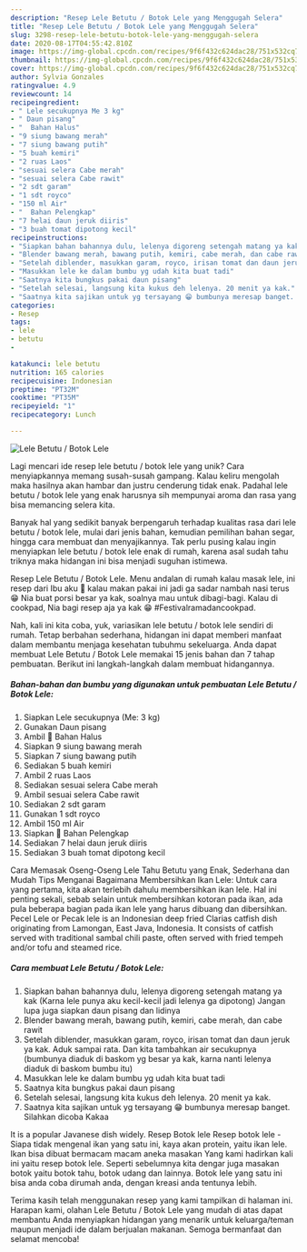 ```yaml
---
description: "Resep Lele Betutu / Botok Lele yang Menggugah Selera"
title: "Resep Lele Betutu / Botok Lele yang Menggugah Selera"
slug: 3298-resep-lele-betutu-botok-lele-yang-menggugah-selera
date: 2020-08-17T04:55:42.810Z
image: https://img-global.cpcdn.com/recipes/9f6f432c624dac28/751x532cq70/lele-betutu-botok-lele-foto-resep-utama.jpg
thumbnail: https://img-global.cpcdn.com/recipes/9f6f432c624dac28/751x532cq70/lele-betutu-botok-lele-foto-resep-utama.jpg
cover: https://img-global.cpcdn.com/recipes/9f6f432c624dac28/751x532cq70/lele-betutu-botok-lele-foto-resep-utama.jpg
author: Sylvia Gonzales
ratingvalue: 4.9
reviewcount: 14
recipeingredient:
- " Lele secukupnya Me 3 kg"
- " Daun pisang"
- "  Bahan Halus"
- "9 siung bawang merah"
- "7 siung bawang putih"
- "5 buah kemiri"
- "2 ruas Laos"
- "sesuai selera Cabe merah"
- "sesuai selera Cabe rawit"
- "2 sdt garam"
- "1 sdt royco"
- "150 ml Air"
- "  Bahan Pelengkap"
- "7 helai daun jeruk diiris"
- "3 buah tomat dipotong kecil"
recipeinstructions:
- "Siapkan bahan bahannya dulu, lelenya digoreng setengah matang ya kak (Karna lele punya aku kecil-kecil jadi lelenya ga dipotong) Jangan lupa juga siapkan daun pisang dan lidinya"
- "Blender bawang merah, bawang putih, kemiri, cabe merah, dan cabe rawit"
- "Setelah diblender, masukkan garam, royco, irisan tomat dan daun jeruk ya kak. Aduk sampai rata. Dan kita tambahkan air secukupnya (bumbunya diaduk di baskom yg besar ya kak, karna nanti lelenya diaduk di baskom bumbu itu)"
- "Masukkan lele ke dalam bumbu yg udah kita buat tadi"
- "Saatnya kita bungkus pakai daun pisang"
- "Setelah selesai, langsung kita kukus deh lelenya. 20 menit ya kak."
- "Saatnya kita sajikan untuk yg tersayang 😁 bumbunya meresap banget. Silahkan dicoba Kakaa"
categories:
- Resep
tags:
- lele
- betutu
- 

katakunci: lele betutu  
nutrition: 165 calories
recipecuisine: Indonesian
preptime: "PT32M"
cooktime: "PT35M"
recipeyield: "1"
recipecategory: Lunch

---
```



![Lele Betutu / Botok Lele](https://img-global.cpcdn.com/recipes/9f6f432c624dac28/751x532cq70/lele-betutu-botok-lele-foto-resep-utama.jpg)

Lagi mencari ide resep lele betutu / botok lele yang unik? Cara menyiapkannya memang susah-susah gampang. Kalau keliru mengolah maka hasilnya akan hambar dan justru cenderung tidak enak. Padahal lele betutu / botok lele yang enak harusnya sih mempunyai aroma dan rasa yang bisa memancing selera kita.

Banyak hal yang sedikit banyak berpengaruh terhadap kualitas rasa dari lele betutu / botok lele, mulai dari jenis bahan, kemudian pemilihan bahan segar, hingga cara membuat dan menyajikannya. Tak perlu pusing kalau ingin menyiapkan lele betutu / botok lele enak di rumah, karena asal sudah tahu triknya maka hidangan ini bisa menjadi suguhan istimewa.

Resep Lele Betutu / Botok Lele. Menu andalan di rumah kalau masak lele, ini resep dari Ibu aku 🤗 kalau makan pakai ini jadi ga sadar nambah nasi terus 😁 Nia buat porsi besar ya kak, soalnya mau untuk dibagi-bagi. Kalau di cookpad, Nia bagi resep aja ya kak 😁 #Festivalramadancookpad.


Nah, kali ini kita coba, yuk, variasikan lele betutu / botok lele sendiri di rumah. Tetap berbahan sederhana, hidangan ini dapat memberi manfaat dalam membantu menjaga kesehatan tubuhmu sekeluarga. Anda dapat membuat Lele Betutu / Botok Lele memakai 15 jenis bahan dan 7 tahap pembuatan. Berikut ini langkah-langkah dalam membuat hidangannya.

<!--inarticleads1-->

##### Bahan-bahan dan bumbu yang digunakan untuk pembuatan Lele Betutu / Botok Lele:

1. Siapkan  Lele secukupnya (Me: 3 kg)
1. Gunakan  Daun pisang
1. Ambil  📌 Bahan Halus
1. Siapkan 9 siung bawang merah
1. Siapkan 7 siung bawang putih
1. Sediakan 5 buah kemiri
1. Ambil 2 ruas Laos
1. Sediakan sesuai selera Cabe merah
1. Ambil sesuai selera Cabe rawit
1. Sediakan 2 sdt garam
1. Gunakan 1 sdt royco
1. Ambil 150 ml Air
1. Siapkan  📌 Bahan Pelengkap
1. Sediakan 7 helai daun jeruk diiris
1. Sediakan 3 buah tomat dipotong kecil


Cara Memasak Oseng-Oseng Lele Tahu Betutu yang Enak, Sederhana dan Mudah Tips Menganai Bagaimana Membersihkan Ikan Lele: Untuk cara yang pertama, kita akan terlebih dahulu membersihkan ikan lele. Hal ini penting sekali, sebab selain untuk membersihkan kotoran pada ikan, ada pula beberapa bagian pada ikan lele yang harus dibuang dan dibersihkan. Pecel Lele or Pecak lele is an Indonesian deep fried Clarias catfish dish originating from Lamongan, East Java, Indonesia. It consists of catfish served with traditional sambal chili paste, often served with fried tempeh and/or tofu and steamed rice. 

<!--inarticleads2-->

##### Cara membuat Lele Betutu / Botok Lele:

1. Siapkan bahan bahannya dulu, lelenya digoreng setengah matang ya kak (Karna lele punya aku kecil-kecil jadi lelenya ga dipotong) Jangan lupa juga siapkan daun pisang dan lidinya
1. Blender bawang merah, bawang putih, kemiri, cabe merah, dan cabe rawit
1. Setelah diblender, masukkan garam, royco, irisan tomat dan daun jeruk ya kak. Aduk sampai rata. Dan kita tambahkan air secukupnya (bumbunya diaduk di baskom yg besar ya kak, karna nanti lelenya diaduk di baskom bumbu itu)
1. Masukkan lele ke dalam bumbu yg udah kita buat tadi
1. Saatnya kita bungkus pakai daun pisang
1. Setelah selesai, langsung kita kukus deh lelenya. 20 menit ya kak.
1. Saatnya kita sajikan untuk yg tersayang 😁 bumbunya meresap banget. Silahkan dicoba Kakaa


It is a popular Javanese dish widely. Resep Botok lele Resep botok lele - Siapa tidak mengenal ikan yang satu ini, kaya akan protein, yaitu ikan lele. Ikan bisa dibuat bermacam macam aneka masakan Yang kami hadirkan kali ini yaitu resep botok lele. Seperti sebelumnya kita dengar juga masakan botok yaitu botok tahu, botok udang dan lainnya. Botok lele yang satu ini bisa anda coba dirumah anda, dengan kreasi anda tentunya lebih. 

Terima kasih telah menggunakan resep yang kami tampilkan di halaman ini. Harapan kami, olahan Lele Betutu / Botok Lele yang mudah di atas dapat membantu Anda menyiapkan hidangan yang menarik untuk keluarga/teman maupun menjadi ide dalam berjualan makanan. Semoga bermanfaat dan selamat mencoba!
